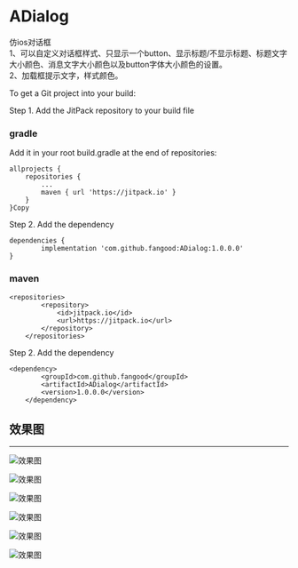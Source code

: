 # ADialog  
仿ios对话框  
1、可以自定义对话框样式、只显示一个button、显示标题/不显示标题、标题文字大小颜色、消息文字大小颜色以及button字体大小颜色的设置。  
2、加载框提示文字，样式颜色。  

To get a Git project into your build:

Step 1. Add the JitPack repository to your build file

### gradle

Add it in your root build.gradle at the end of repositories:

	allprojects {
		repositories {
			...
			maven { url 'https://jitpack.io' }
		}
	}Copy
Step 2. Add the dependency

	dependencies {
	        implementation 'com.github.fangood:ADialog:1.0.0.0'
	}  
	
### maven  
```
<repositories>
		<repository>
		    <id>jitpack.io</id>
		    <url>https://jitpack.io</url>
		</repository>
	</repositories>
```
Step 2. Add the dependency 
``` 
<dependency>
	    <groupId>com.github.fangood</groupId>
	    <artifactId>ADialog</artifactId>
	    <version>1.0.0.0</version>
	</dependency>
```

	
	
	
## 效果图
-------
![效果图](/images/image1.jpg)  

![效果图](/images/image2.jpg)  

![效果图](/images/image3.jpg)  

![效果图](/images/image4.jpg)  

![效果图](/images/image5.jpg)  

![效果图](/images/image6.jpg)

